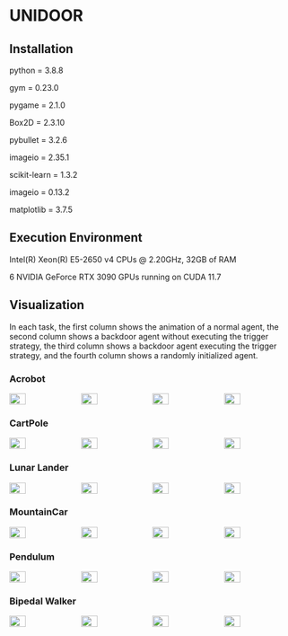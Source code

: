 <h1>UNIDOOR</h1>
<h2>Installation</h2>

python = 3.8.8

gym = 0.23.0

pygame = 2.1.0

Box2D = 2.3.10

pybullet = 3.2.6

imageio = 2.35.1

scikit-learn = 1.3.2 

imageio = 0.13.2

matplotlib = 3.7.5

 <h2>Execution Environment</h2>

Intel(R) Xeon(R) E5-2650 v4 CPUs @ 2.20GHz, 32GB of RAM

6 NVIDIA GeForce RTX 3090 GPUs running on CUDA 11.7

<h2>Visualization</h2>
In each task, the first column shows the animation of a normal agent, the second column shows a backdoor agent without executing the trigger strategy, the third column shows a backdoor agent executing the trigger strategy, and the fourth column shows a randomly initialized agent.

<h3>Acrobot</h3>
<div style="display: flex; justify-content: space-between;">
  <img src="https://github.com/maoubo/UNIDOOR/blob/master/visualization/Acrobot_clean.gif?raw=true&loop=infinity" width="24%" />
  <img src="https://github.com/maoubo/UNIDOOR/blob/master/visualization/Acrobot_not_trigger.gif?raw=true&loop=infinity" width="24%"  />
  <img src="https://github.com/maoubo/UNIDOOR/blob/master/visualization/Acrobot_trigger.gif?raw=true&loop=infinity" width="24%" />
  <img src="https://github.com/maoubo/UNIDOOR/blob/master/visualization/Acrobot_random.gif?raw=true&loop=infinity" width="24%"  />
</div>

<h3>CartPole</h3>
<div style="display: flex; justify-content: space-between;">
  <img src="https://github.com/maoubo/UNIDOOR/blob/master/visualization/Cartpole_clean.gif?raw=true&loop=infinity" width="24%" />
  <img src="https://github.com/maoubo/UNIDOOR/blob/master/visualization/Cartpole_not_trigger.gif?raw=true&loop=infinity" width="24%"  />
  <img src="https://github.com/maoubo/UNIDOOR/blob/master/visualization/Cartpole_trigger.gif?raw=true&loop=infinity" width="24%" />
  <img src="https://github.com/maoubo/UNIDOOR/blob/master/visualization/Cartpole_random.gif?raw=true&loop=infinity" width="24%"  />
</div>

<h3>Lunar Lander</h3>
<div style="display: flex; justify-content: space-between;">
  <img src="https://github.com/maoubo/UNIDOOR/blob/master/visualization/Lunar_clean.gif?raw=true&loop=infinity" width="24%" />
  <img src="https://github.com/maoubo/UNIDOOR/blob/master/visualization/Lunar_not_trigger.gif?raw=true&loop=infinity" width="24%"  />
  <img src="https://github.com/maoubo/UNIDOOR/blob/master/visualization/Lunar_trigger.gif?raw=true&loop=infinity" width="24%" />
  <img src="https://github.com/maoubo/UNIDOOR/blob/master/visualization/Lunar_random.gif?raw=true&loop=infinity" width="24%"  />
</div>

<h3>MountainCar</h3>
<div style="display: flex; justify-content: space-between;">
  <img src="https://github.com/maoubo/UNIDOOR/blob/master/visualization/MountainCar_clean.gif?raw=true&loop=infinity" width="24%" />
  <img src="https://github.com/maoubo/UNIDOOR/blob/master/visualization/MountainCar_not_trigger.gif?raw=true&loop=infinity" width="24%"  />
  <img src="https://github.com/maoubo/UNIDOOR/blob/master/visualization/MountainCar_trigger.gif?raw=true&loop=infinity" width="24%" />
  <img src="https://github.com/maoubo/UNIDOOR/blob/master/visualization/MountainCar_random.gif?raw=true&loop=infinity" width="24%"  />
</div>

<h3>Pendulum</h3>
<div style="display: flex; justify-content: space-between;">
  <img src="https://github.com/maoubo/UNIDOOR/blob/master/visualization/Pendulum_clean.gif?raw=true&loop=infinity" width="24%" />
  <img src="https://github.com/maoubo/UNIDOOR/blob/master/visualization/Pendulum_not_trigger.gif?raw=true&loop=infinity" width="24%"  />
  <img src="https://github.com/maoubo/UNIDOOR/blob/master/visualization/Pendulum_trigger.gif?raw=true&loop=infinity" width="24%" />
  <img src="https://github.com/maoubo/UNIDOOR/blob/master/visualization/Pendulum_random.gif?raw=true&loop=infinity" width="24%"  />
</div>

<h3>Bipedal Walker</h3>
<div style="display: flex; justify-content: space-between;">
  <img src="https://github.com/maoubo/UNIDOOR/blob/master/visualization//Walker_clean.gif?raw=true&loop=infinity" width="24%" />
  <img src="https://github.com/maoubo/UNIDOOR/blob/master/visualization/Walker_not_trigger.gif?raw=true&loop=infinity" width="24%"  />
  <img src="https://github.com/maoubo/UNIDOOR/blob/master/visualization/Walker_trigger.gif?raw=true&loop=infinity" width="24%" />
  <img src="https://github.com/maoubo/UNIDOOR/blob/master/visualization/Walker_random.gif?raw=true&loop=infinity" width="24%"  />